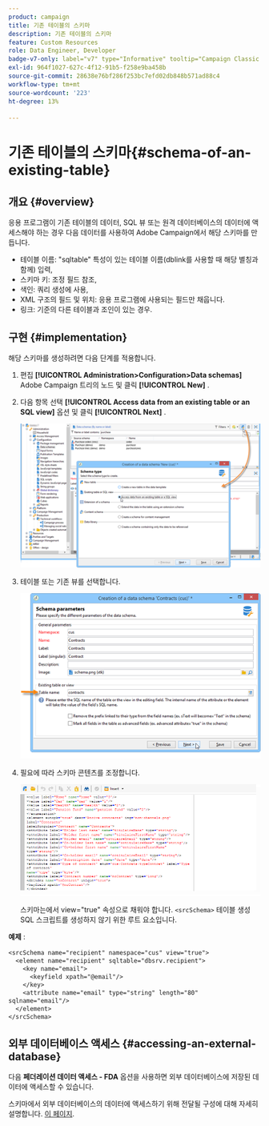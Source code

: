 ```yaml
---
product: campaign
title: 기존 테이블의 스키마
description: 기존 테이블의 스키마
feature: Custom Resources
role: Data Engineer, Developer
badge-v7-only: label="v7" type="Informative" tooltip="Campaign Classic v7에만 적용"
exl-id: 964f1027-627c-4f12-91b5-f258e9ba458b
source-git-commit: 28638e76bf286f253bc7efd02db848b571ad88c4
workflow-type: tm+mt
source-wordcount: '223'
ht-degree: 13%

---
```


# 기존 테이블의 스키마{#schema-of-an-existing-table}

## 개요 {#overview}

응용 프로그램이 기존 테이블의 데이터, SQL 뷰 또는 원격 데이터베이스의 데이터에 액세스해야 하는 경우 다음 데이터를 사용하여 Adobe Campaign에서 해당 스키마를 만듭니다.

* 테이블 이름: &quot;sqltable&quot; 특성이 있는 테이블 이름(dblink를 사용할 때 해당 별칭과 함께) 입력,
* 스키마 키: 조정 필드 참조,
* 색인: 쿼리 생성에 사용,
* XML 구조의 필드 및 위치: 응용 프로그램에 사용되는 필드만 채웁니다.
* 링크: 기준의 다른 테이블과 조인이 있는 경우.

## 구현 {#implementation}

해당 스키마를 생성하려면 다음 단계를 적용합니다.

1. 편집 **[!UICONTROL Administration>Configuration>Data schemas]** Adobe Campaign 트리의 노드 및 클릭 **[!UICONTROL New]** .
1. 다음 항목 선택 **[!UICONTROL Access data from an existing table or an SQL view]** 옵션 및 클릭 **[!UICONTROL Next]** .

   ![](assets/s_ncs_configuration_extand_a_schema.png)

1. 테이블 또는 기존 뷰를 선택합니다.

   ![](assets/s_ncs_configuration_select_table.png)

1. 필요에 따라 스키마 콘텐츠를 조정합니다.

   ![](assets/s_ncs_configuration_view_create_schema.png)

   스키마는에서 view=&quot;true&quot; 속성으로 채워야 합니다. `<srcSchema>` 테이블 생성 SQL 스크립트를 생성하지 않기 위한 루트 요소입니다.

**예제** :

```
<srcSchema name="recipient" namespace="cus" view="true">
  <element name="recipient" sqltable="dbsrv.recipient">
    <key name="email">
      <keyfield xpath="@email"/>
    </key>   
    <attribute name="email" type="string" length="80" sqlname="email"/>
  </element>
</srcSchema>
```

## 외부 데이터베이스 액세스 {#accessing-an-external-database}

다음 **페더레이션 데이터 액세스 - FDA** 옵션을 사용하면 외부 데이터베이스에 저장된 데이터에 액세스할 수 있습니다.

스키마에서 외부 데이터베이스의 데이터에 액세스하기 위해 전달될 구성에 대해 자세히 설명합니다. [이 페이지](../../installation/using/creating-data-schema.md).

